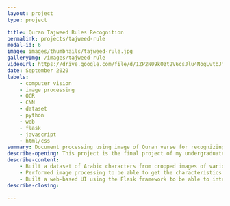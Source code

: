 ```yaml
---
layout: project
type: project

title: Quran Tajweed Rules Recognition
permalink: projects/tajweed-rule
modal-id: 6
image: images/thumbnails/tajweed-rule.jpg
galleryImg: /images/tajweed-rule
videoUrl: https://drive.google.com/file/d/1ZP2N09kOzt2V6csJlu4NogLvtbJfZf7L/preview?resourcekey=null
date: September 2020
labels:
    - computer vision
    - image processing
    - OCR
    - CNN
    - dataset
    - python
    - web
    - flask
    - javascript
    - html/css
summary: Document processing using image of Quran verse for recognizing the tajweed rules type and it's location.
describe-opening: This project is the final project of my undergraduate study at Universitas Gadjah Mada majoring in Electronics and Instrumentation, Department of Computer Science and Electronics. The aim of my final project is to develop a method for recognizing the reading law contained in the verses of the Quran with input in the form of image and creating a web-based user interface to display the results of each process. This project consists of the following works
describe-content:
    - Built a dataset of Arabic characters from cropped ​​images of various variations of Arabic letters in 10 types of fonts. Implemented by creating a simple tool for automatic cropping and saving with an UI created using the PySimpleGUI library in python.
    - Performed image processing to be able to get the characteristics of Arabic letters in the image of the Al-Quran verse needed for the purposes of determining the law of reading, including character detection that marks the occurrence of the reading law by using template matching, compiling algorithms for character segmentation by utilizing image pixel values ​​and perform Arabic character recognition using CNN from the created dataset.
    - Built a web-based UI using the Flask framework to be able to integrate reading law recognition methods created using python with a user interface created using html, css, and javascript.
describe-closing:

---
```

